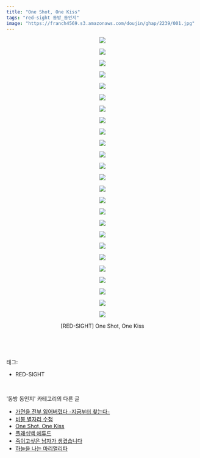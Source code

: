 ```yaml
---
title: "One Shot, One Kiss"
tags: "red-sight 동방_동인지"
image: "https://franch4569.s3.amazonaws.com/doujin/ghap/2239/001.jpg"
---
```

<div class="article">
<p style="text-align: center; clear: none; float: none;"><img src="{{ site.imgserver2 }}/ghap/2239/001.jpg"/></p>
<p style="text-align: center; clear: none; float: none;"><img src="{{ site.imgserver2 }}/ghap/2239/002.jpg"/></p>
<p style="text-align: center; clear: none; float: none;"><img src="{{ site.imgserver2 }}/ghap/2239/003.jpg"/></p>
<p style="text-align: center; clear: none; float: none;"><img src="{{ site.imgserver2 }}/ghap/2239/004.jpg"/></p>
<p style="text-align: center; clear: none; float: none;"><img src="{{ site.imgserver2 }}/ghap/2239/005.jpg"/></p>
<p style="text-align: center; clear: none; float: none;"><img src="{{ site.imgserver2 }}/ghap/2239/006.jpg"/></p>
<p style="text-align: center; clear: none; float: none;"><img src="{{ site.imgserver2 }}/ghap/2239/007.jpg"/></p>
<p style="text-align: center; clear: none; float: none;"><img src="{{ site.imgserver2 }}/ghap/2239/008.jpg"/></p>
<p style="text-align: center; clear: none; float: none;"><img src="{{ site.imgserver2 }}/ghap/2239/009.jpg"/></p>
<p style="text-align: center; clear: none; float: none;"><img src="{{ site.imgserver2 }}/ghap/2239/010.jpg"/></p>
<p style="text-align: center; clear: none; float: none;"><img src="{{ site.imgserver2 }}/ghap/2239/011.jpg"/></p>
<p style="text-align: center; clear: none; float: none;"><img src="{{ site.imgserver2 }}/ghap/2239/012.jpg"/></p>
<p style="text-align: center; clear: none; float: none;"><img src="{{ site.imgserver2 }}/ghap/2239/013.jpg"/></p>
<p style="text-align: center; clear: none; float: none;"><img src="{{ site.imgserver2 }}/ghap/2239/014.jpg"/></p>
<p style="text-align: center; clear: none; float: none;"><img src="{{ site.imgserver2 }}/ghap/2239/015.jpg"/></p>
<p style="text-align: center; clear: none; float: none;"><img src="{{ site.imgserver2 }}/ghap/2239/016.jpg"/></p>
<p style="text-align: center; clear: none; float: none;"><img src="{{ site.imgserver2 }}/ghap/2239/017.jpg"/></p>
<p style="text-align: center; clear: none; float: none;"><img src="{{ site.imgserver2 }}/ghap/2239/018.jpg"/></p>
<p style="text-align: center; clear: none; float: none;"><img src="{{ site.imgserver2 }}/ghap/2239/019.jpg"/></p>
<p style="text-align: center; clear: none; float: none;"><img src="{{ site.imgserver2 }}/ghap/2239/020.jpg"/></p>
<p style="text-align: center; clear: none; float: none;"><img src="{{ site.imgserver2 }}/ghap/2239/021.jpg"/></p>
<p style="text-align: center; clear: none; float: none;"><img src="{{ site.imgserver2 }}/ghap/2239/022.jpg"/></p>
<p style="text-align: center; clear: none; float: none;"><img src="{{ site.imgserver2 }}/ghap/2239/023.jpg"/></p>
<p style="text-align: center; clear: none; float: none;"><img src="{{ site.imgserver2 }}/ghap/2239/024.jpg"/></p>
<p style="text-align: center; clear: none; float: none;"><img src="{{ site.imgserver2 }}/ghap/2239/025.jpg"/></p>
<p style="text-align: center; clear: none; float: none;">[RED-SIGHT] One Shot, One Kiss</p>
<p><br/></p>
</div><br/>
<div class="tagTrail">
<p>태그: </p>
<ul>
<li>RED-SIGHT</li>
</ul>
</div><br/>
<div class="another">
<p>'동방 동인지' 카테고리의 다른 글</p>
<ul>
<li><a href="/ghap_2241">가면을 전부 잃어버렸다 -지금부터 찾는다-</a></li>
<li><a href="/ghap_2240">비봉 별자리 수첩</a></li>
<li><a href="/ghap_2239">One Shot, One Kiss</a></li>
<li><a href="/ghap_2238">플래쉬백 에튜드</a></li>
<li><a href="/ghap_2236">죽이고싶은 남자가 생겼습니다</a></li>
<li><a href="/ghap_2235">하늘을 나는 마리앨리파</a></li>
</ul>
</div><br/>
<div class="cb_module cb_fluid">
<div class="cb_wrt cb_profile">
</div><!-- commentList close -->
</div><br/>
